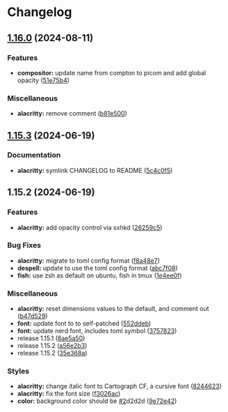 # Changelog

## [1.16.0](https://github.com/engeir/stowfiles/compare/alacritty-v1.15.3...alacritty-v1.16.0) (2024-08-11)


### Features

* **compositor:** update name from compton to picom and add global opacity ([51e75b4](https://github.com/engeir/stowfiles/commit/51e75b498a81c24b1d2e2bdf5fbd074c53c541de))


### Miscellaneous

* **alacritty:** remove comment ([b81e500](https://github.com/engeir/stowfiles/commit/b81e5005c31552e29392b05afec945ad4d047cf4))

## [1.15.3](https://github.com/engeir/stowfiles/compare/alacritty-v1.15.2...alacritty-v1.15.3) (2024-06-19)


### Documentation

* **alacritty:** symlink CHANGELOG to README ([5c4c0f5](https://github.com/engeir/stowfiles/commit/5c4c0f5ceb641c5f44b2717a5f908c29b8f08d85))

## 1.15.2 (2024-06-19)


### Features

* **alacritty:** add opacity control via sxhkd ([26259c5](https://github.com/engeir/stowfiles/commit/26259c53bce91ae84170b2ed49fb5ad97c8ca9ec))


### Bug Fixes

* **alacritty:** migrate to toml config format ([f8a48e7](https://github.com/engeir/stowfiles/commit/f8a48e7b13e2ec2615f735d1a9d3ec3a47a8f166))
* **despell:** update to use the toml config format ([abc7f08](https://github.com/engeir/stowfiles/commit/abc7f08df28fd0ad29ece27b404aca2b866b1f40))
* **fish:** use zsh as default on ubuntu, fish in tmux ([1e4ee0f](https://github.com/engeir/stowfiles/commit/1e4ee0fcff55fb2bf1804d290d61504d21d9f018))


### Miscellaneous

* **alacritty:** reset dimensions values to the default, and comment out ([b47d529](https://github.com/engeir/stowfiles/commit/b47d5295e0f1986deb24acdb0ebbbf27fafb0c80))
* **font:** update font to to self-patched ([552ddeb](https://github.com/engeir/stowfiles/commit/552ddebd325d1c986821ac50173252b5d15eeb00))
* **font:** update nerd font, includes toml symbol ([3757823](https://github.com/engeir/stowfiles/commit/3757823dba7452c8bc5e0483431556fdbc7f55c0))
* release 1.15.1 ([8ae5a50](https://github.com/engeir/stowfiles/commit/8ae5a506399c8574fd780fa48e6df75e7bf92946))
* release 1.15.2 ([a56e2b3](https://github.com/engeir/stowfiles/commit/a56e2b3e1a6a859ad6b0b3953832b88fd87ecfcb))
* release 1.15.2 ([35e368a](https://github.com/engeir/stowfiles/commit/35e368a1bf125ca33b6acc36d32f86ed88ca87be))


### Styles

* **alacritty:** change italic font to Cartograph CF, a cursive font ([8244623](https://github.com/engeir/stowfiles/commit/8244623e7fcef9af50a17a89d28a39b5ec82b715))
* **alacritty:** fix the font size ([f3026ac](https://github.com/engeir/stowfiles/commit/f3026acbede7be8855f0fc03f8aa8f95b68e1935))
* **color:** background color should be [#2](https://github.com/engeir/stowfiles/issues/2)d2d2d ([9e72e42](https://github.com/engeir/stowfiles/commit/9e72e4273f1815e54753db8abe7a94df6e0416b1))
